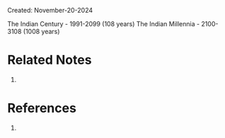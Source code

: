 Created: November-20-2024

The Indian Century - 1991-2099 (108 years)
The Indian Millennia - 2100-3108 (1008 years)

# Related Notes

1. 
# References

1. 